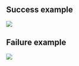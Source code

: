 ## Success example
![](https://github.com/autifyhq/aethr-demo/blob/main/success.gif)

## Failure example
![](https://github.com/autifyhq/aethr-demo/blob/main/failure.gif)
